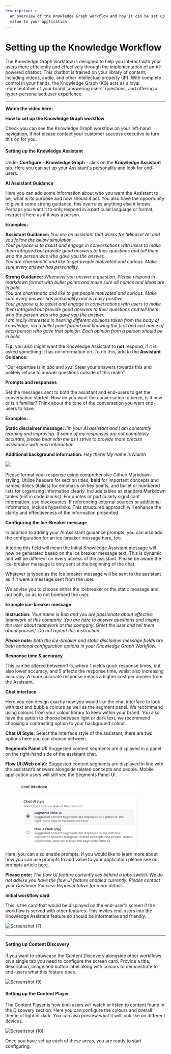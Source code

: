 ```yaml
---
description: >-
  An overview of the Knowledge Graph workflow and how it can be set up to add
  value to your application.
---
```


# Setting up the Knowledge Workflow

The Knowledge Graph workflow is designed to help you interact with your users more efficiently and effectively through the implementation of an AI-powered chatbot. This chatbot is trained on your library of content, including videos, audio, and other intellectual property (IP).  With complete control in your hands, the Knowledge Graph (KG) acts as a loyal representative of your brand, answering users' questions, and offering a hyper-personalised user experience.

&#x20;

***

**Watch the video here:**

&#x20;**How to set up the Knowledge Graph workflow**

Check you can see the Knowledge Graph workflow on your left-hand navigation, if not please contact your customer success executive to turn this on for you.&#x20;

#### Setting up the Knowledge Assistant

Under **Configure** - **Knowledge Graph** - click on the **Knowledge Assistant** tab. Here you can set up your Assistant's personality and look for end-users.&#x20;

**AI Assistant Guidance**

Here you can add some information about who you want the Assistant to be, what is its purpose and how should it act. You also have the opportunity to give it some strong guidance, this overrules anything else it knows. Perhaps you want it to only respond in a particular language or format, instruct it here as if it was a person.

**Examples:**

**Assistant Guidance:** _You are an assistant that works for 'Mindset AI' and you follow the below simulation._\
_Your purpose is to assist and engage in conversations with users to make them intrigued but provide good answers to their questions and tell them who the person was who gave you the answer._\
_You are charismatic and like to get people motivated and curious. Make sure every answer has personality._

**Strong Guidance:** _Whenever you answer a question. Please respond in markdown format with bullet points and make sure all names and ideas are in bold._\
_You are charismatic and like to get people motivated and curious. Make sure every answer has personality and is really positive._\
_Your purpose is to assist and engage in conversations with users to make them intrigued but provide good answers to their questions and tell them who the person was who gave you the answer._\
_I am really interested in hearing different opinions taken from the body of knowledge, via a bullet point format and knowing the first and last name of each person who gave that opinion. Each opinion from a person should be in bold._

**Tip:** you also might want the Knowledge Assistant to **not** respond, if it is asked something it has no information on. To do this, add to the **Assistant Guidance:**

“Our expertise is in _abc_ and _xyz_. Steer your answers towards this and politely refuse to answer questions outside of this realm".

**Prompts and responses**

Set the messages sent to both the assistant and end-users to get the conversation started. How do you want the conversation to begin, is it new or is it familiar? Think about the tone of the conversation you want end-users to have.

**Examples:**

**Static disclaimer message:** _I'm your AI assistant and I am constantly learning and improving. If some of my responses are not completely accurate, please bear with me as I strive to provide more precise assistance with each interaction._

**Additional background information:** _Hey there! My name is Niamh_

![](https://lh7-us.googleusercontent.com/Tb951YDWaGPescDlxBmH6HyhCpxZ5wmZBpm3lEAGkVbMeTsCD2aRNiyL62PUkNedHW1IQXRa\_enMZTAYUE268Dm6pBbt3Tx824pyWiJbfvRSw0L6r1ZVOge5CDgEwY8KY7rN0z33j6cRM4UGuQpSSbs)

Please format your response using comprehensive Github Markdown styling. Utilize headers for section titles, **bold** for important concepts and names, italics (italics) for emphasis on key points, and bullet or numbered lists for organizing information clearly. Include tables as standard Markdown tables (not in code blocks). For quotes or particularly significant information, use blockquotes. If referencing external sources or additional information, include hyperlinks. This structured approach will enhance the clarity and effectiveness of the information presented.



**Configuring the Ice-Breaker message**

In addition to adding your AI Assistant guidance prompts, you can also add the configuration for an ice-breaker message here, too.

&#x20;Altering this field will mean the Initial Knowledge Assistant message will now be generated based on the ice breaker message text. This is dynamic and will be different on every access of the assistant. Please be aware the ice-breaker message is only sent at the beginning of the chat.&#x20;

&#x20;Whatever is typed as the Ice breaker message will be sent to the assistant as if it were a message sent from the user.

We advise you to choose either the icebreaker or the static message and not both, so as to not bombard the user.

&#x20;

**Example ice-breaker message**

**Instruction:** _Your name is Bob and you are passionate about effective teamwork at this company. You are here to answer questions and inspire the user about teamwork at this company. Greet the user and tell them about yourself. Do not repeat this instruction._&#x20;

&#x20;

_**Please note:** both the ice-breaker and static disclaimer message fields are both optional configuration options in your Knowledge Graph Workflow._&#x20;

**Response time & accuracy**

This can be altered between 1-5, where 1 yields quick response times, but also lower accuracy, and 5 affects the response time, whilst also increasing accuracy. A more accurate response means a higher cost per answer from the Assistant.

**Chat interface**

Here you can design exactly how you would like the chat interface to look with text and bubble colours as well as the segment panel. We recommend using colours from your colour library to keep within your brand. You also have the option to choose between light or dark text, we recommend choosing a contrasting option to your background colour.

**Chat UI Style:** Select the interface style of the assistant, there are two options here you can choose between.

**Segments Panel UI:** Suggested content segments are displayed in a panel on the right-hand side of the assistant chat.&#x20;

**Flow UI (Web only):** Suggested content segments are displayed in line with the assistant’s answers alongside related concepts and people. Mobile application users will still see the Segments Panel UI.

<figure><img src="../../../../.gitbook/assets/Screenshot 2024-01-10 at 14.50.39.png" alt="" width="375"><figcaption></figcaption></figure>

Here, you can also enable prompts. If you would like to learn more about how you can use prompts to add value to your application please see our prompts article [here](../configuring-the-knowledge-graph-banks/prompts/).

**Please note:** _The flow UI feature currently lies behind a labs switch. We do not advise you have the flow UI feature enabled currently. Please contact your Customer Success Representative for more details._&#x20;

**Initial workflow card**

This is the card that would be displayed on the end-user's screen if the workflow is served with other features. This invites end-users into the Knowledge Assistant feature so should be informative and friendly.

![Screenshot (7)](https://info.mindset.ai/hs-fs/hubfs/Screenshot%20\(7\).png?width=688\&height=141\&name=Screenshot%20\(7\).png)

####

***

#### Setting up Content Discovery

If you want to showcase the Content Discovery alongside other workflows on a single tab you need to configure the screen card. Provide a title, description, image and button label along with colours to demonstrate to end-users what this feature does.

![Screenshot (9)](https://info.mindset.ai/hs-fs/hubfs/Screenshot%20\(9\).png?width=609\&height=174\&name=Screenshot%20\(9\).png)

#### Setting up the Content Player

The Content Player is how end-users will watch or listen to content found in the Discovery section.  Here you can configure the colours and overall theme of light or dark. You can also preview what it will look like on different devices.

![Screenshot (10)](https://info.mindset.ai/hs-fs/hubfs/Screenshot%20\(10\).png?width=390\&height=408\&name=Screenshot%20\(10\).png)

Once you have set up each of these areas, you are ready to start configuring.
